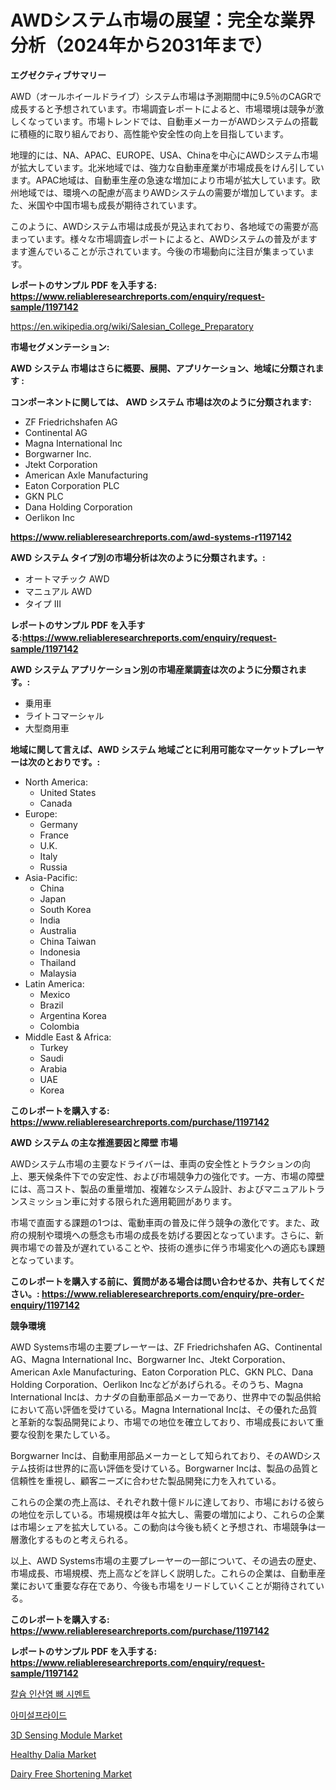 <p><h1>AWDシステム市場の展望：完全な業界分析（2024年から2031年まで）</h1></p><p><strong>エグゼクティブサマリー</strong></p>
<p><p>AWD（オールホイールドライブ）システム市場は予測期間中に9.5％のCAGRで成長すると予想されています。市場調査レポートによると、市場環境は競争が激しくなっています。市場トレンドでは、自動車メーカーがAWDシステムの搭載に積極的に取り組んでおり、高性能や安全性の向上を目指しています。</p><p>地理的には、NA、APAC、EUROPE、USA、Chinaを中心にAWDシステム市場が拡大しています。北米地域では、強力な自動車産業が市場成長をけん引しています。APAC地域は、自動車生産の急速な増加により市場が拡大しています。欧州地域では、環境への配慮が高まりAWDシステムの需要が増加しています。また、米国や中国市場も成長が期待されています。</p><p>このように、AWDシステム市場は成長が見込まれており、各地域での需要が高まっています。様々な市場調査レポートによると、AWDシステムの普及がますます進んでいることが示されています。今後の市場動向に注目が集まっています。</p></p>
<p><strong>レポートのサンプル PDF を入手する: <a href="https://www.reliableresearchreports.com/enquiry/request-sample/1197142">https://www.reliableresearchreports.com/enquiry/request-sample/1197142</a></strong></p>
<p><a href="https://en.wikipedia.org/wiki/Salesian_College_Preparatory">https://en.wikipedia.org/wiki/Salesian_College_Preparatory</a></p>
<p><strong>市場セグメンテーション:</strong></p>
<p><strong> AWD システム 市場はさらに概要、展開、アプリケーション、地域に分類されます :</strong></p>
<p><strong>コンポーネントに関しては、 AWD システム 市場は次のように分類されます:</strong></p>
<p><ul><li>ZF Friedrichshafen AG</li><li>Continental AG</li><li>Magna International Inc</li><li>Borgwarner Inc.</li><li>Jtekt Corporation</li><li>American Axle Manufacturing</li><li>Eaton Corporation PLC</li><li>GKN PLC</li><li>Dana Holding Corporation</li><li>Oerlikon Inc</li></ul></p>
<p><strong><a href="https://www.reliableresearchreports.com/awd-systems-r1197142">https://www.reliableresearchreports.com/awd-systems-r1197142</a></strong></p>
<p><strong> AWD システム タイプ別の市場分析は次のように分類されます。:</strong></p>
<p><ul><li>オートマチック AWD</li><li>マニュアル AWD</li><li>タイプ III</li></ul></p>
<p><strong>レポートのサンプル PDF を入手する:<a href="https://www.reliableresearchreports.com/enquiry/request-sample/1197142">https://www.reliableresearchreports.com/enquiry/request-sample/1197142</a></strong></p>
<p><strong> AWD システム アプリケーション別の市場産業調査は次のように分類されます。:</strong></p>
<p><ul><li>乗用車</li><li>ライトコマーシャル</li><li>大型商用車</li></ul></p>
<p><strong>地域に関して言えば、AWD システム 地域ごとに利用可能なマーケットプレーヤーは次のとおりです。:</strong></p>
<p><ul>
    <li>
        North America:
        <ul>
            <li>United States</li>
            <li>Canada</li>
        </ul>
    </li>
    <li>
        Europe:
        <ul>
            <li>Germany</li>
            <li>France</li>
            <li>U.K.</li>
            <li>Italy</li>
            <li>Russia</li>
        </ul>
    </li>
    <li>
        Asia-Pacific:
        <ul>
            <li>China</li>
            <li>Japan</li>
            <li>South Korea</li>
            <li>India</li>
            <li>Australia</li>
            <li>China Taiwan</li>
            <li>Indonesia</li>
            <li>Thailand</li>
            <li>Malaysia</li>
        </ul>
    </li>
    <li>
        Latin America:
        <ul>
            <li>Mexico</li>
            <li>Brazil</li>
            <li>Argentina Korea</li>
            <li>Colombia</li>
        </ul>
    </li>
    <li>
        Middle East & Africa:
        <ul>
            <li>Turkey</li>
            <li>Saudi</li>
            <li>Arabia</li>
            <li>UAE</li>
            <li>Korea</li>
        </ul>
    </li>
    </ul></p>
<p><strong>このレポートを購入する: <a href="https://www.reliableresearchreports.com/purchase/1197142">https://www.reliableresearchreports.com/purchase/1197142</a></strong></p>
<p><strong>AWD システム の主な推進要因と障壁 市場</strong></p>
<p><p>AWDシステム市場の主要なドライバーは、車両の安全性とトラクションの向上、悪天候条件下での安定性、および市場競争力の強化です。一方、市場の障壁には、高コスト、製品の重量増加、複雑なシステム設計、およびマニュアルトランスミッション車に対する限られた適用範囲があります。</p><p>市場で直面する課題の1つは、電動車両の普及に伴う競争の激化です。また、政府の規制や環境への懸念も市場の成長を妨げる要因となっています。さらに、新興市場での普及が遅れていることや、技術の進歩に伴う市場変化への適応も課題となっています。</p></p>
<p><strong>このレポートを購入する前に、質問がある場合は問い合わせるか、共有してください。: <a href="https://www.reliableresearchreports.com/enquiry/pre-order-enquiry/1197142">https://www.reliableresearchreports.com/enquiry/pre-order-enquiry/1197142</a></strong></p>
<p><strong>競争環境</strong></p>
<p><p>AWD Systems市場の主要プレーヤーは、ZF Friedrichshafen AG、Continental AG、Magna International Inc、Borgwarner Inc、Jtekt Corporation、American Axle Manufacturing、Eaton Corporation PLC、GKN PLC、Dana Holding Corporation、Oerlikon Incなどがあげられる。そのうち、Magna International Incは、カナダの自動車部品メーカーであり、世界中での製品供給において高い評価を受けている。Magna International Incは、その優れた品質と革新的な製品開発により、市場での地位を確立しており、市場成長において重要な役割を果たしている。</p><p>Borgwarner Incは、自動車用部品メーカーとして知られており、そのAWDシステム技術は世界的に高い評価を受けている。Borgwarner Incは、製品の品質と信頼性を重視し、顧客ニーズに合わせた製品開発に力を入れている。</p><p>これらの企業の売上高は、それぞれ数十億ドルに達しており、市場における彼らの地位を示している。市場規模は年々拡大し、需要の増加により、これらの企業は市場シェアを拡大している。この動向は今後も続くと予想され、市場競争は一層激化するものと考えられる。</p><p>以上、AWD Systems市場の主要プレーヤーの一部について、その過去の歴史、市場成長、市場規模、売上高などを詳しく説明した。これらの企業は、自動車産業において重要な存在であり、今後も市場をリードしていくことが期待されている。</p></p>
<p><strong>このレポートを購入する: <a href="https://www.reliableresearchreports.com/purchase/1197142">https://www.reliableresearchreports.com/purchase/1197142</a></strong></p>
<p><strong>レポートのサンプル PDF を入手する: <a href="https://www.reliableresearchreports.com/enquiry/request-sample/1197142">https://www.reliableresearchreports.com/enquiry/request-sample/1197142</a></strong><strong></strong></p>
<p><p><a href="https://medium.com/@conradkirrlin76575/2024%EB%85%84%EB%B6%80%ED%84%B0-2031%EB%85%84%EA%B9%8C%EC%A7%80-13-5-%EC%9D%98-%EC%97%B0%ED%8F%89%EA%B7%A0-%EC%84%B1%EC%9E%A5%EB%A5%A0%EB%A1%9C-%ED%99%95%EC%9E%A5%EB%90%98%EA%B3%A0-%EC%9E%88%EB%8A%94-%EC%B9%BC%EC%8A%98-%EC%9D%B8%EC%82%B0%EC%97%BC-%EB%B3%B8-%EC%8B%9C%EB%A9%98%ED%8A%B8-%EC%8B%9C%EC%9E%A5-%EA%B7%9C%EB%AA%A8%EC%97%90-%EB%8C%80%ED%95%9C-%ED%86%B5%EC%B0%B0%EB%A0%A5-24d7a806f79c">칼슘 인산염 뼈 시멘트</a></p><p><a href="https://github.com/shampaakter36/Market-Research-Report-List-2/blob/main/368622644743.md">아미설프라이드</a></p><p><a href="https://github.com/nathandecarvalho/Market-Research-Report-List-4/blob/main/3d-sensing-module-market.md">3D Sensing Module Market</a></p><p><a href="https://medium.com/@electatowne2023/evaluating-global-healthy-dalia-market-trends-and-growth-opportunities-by-region-type-a6f6c00b8378">Healthy Dalia Market</a></p><p><a href="https://medium.com/@luke.wilson7856/dairy-free-shortening-market-size-share-trends-analysis-report-by-product-ab0dae31c474">Dairy Free Shortening Market</a></p></p>